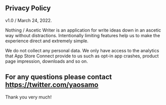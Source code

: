 ## Privacy Policy
v1.0 / March 24, 2022.

Nothing / Ascetic Writer is an application for write ideas down in an ascetic way without distractions.
Intentionally limiting features help us to make the experience direct and extremely simple.

We do not collect any personal data.
We only have access to the analytics that App Store Connect provide to us
such as opt-in app crashes, product page impression, downloads and so on.

## For any questions please contact https://twitter.com/yaosamo

Thank you very much!
